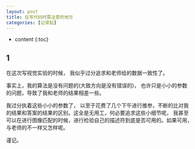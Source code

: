 ```yaml
---
layout: post
title: 在写代码时需注意的地方
categories: [记录贴]
---
```


* content
{:toc}

## 1

在这次写视觉实验的时候， 我似乎过分追求和老师给的数据一致性了。

事实上，我的算法是没有问题的(大致方向是没有错误的)， 也许只是小小的参数的问题，导致了我和老师的结果相差一些。

我过分执着这些小小的参数了， 以至于花费了几个下午进行推参，不断的比对我的结果和答案的结果的区别。这全是无用工，何必要追求这些小细节呢， 我甚至可以在进行图像匹配的时候，进行检验自己的描述符到底是否可用的。如果可用，与老师的不一样又怎样呢。

谨记。